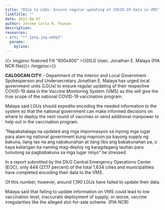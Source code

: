 ```yaml
---
title: "DILG to LGUs: Ensure regular updating of COVID-19 data in VMS"
linkTitle: ""
date: 2021-06-07
author: Jerome Carlo R. Paunan
description:
resources:
- src: "**.{png,jpg,webp}"
  params:
    byline: 
---
```

{{< imgproc featured Fill "600x400" >}}DILG Usec. Jonathan E. Malaya (PIA NCR file){{< /imgproc>}}

**CALOOCAN CITY** – Department of the Interior and Local Government Spokesperson and Undersecretary Jonathan E. Malaya has urged local government units (LGUs) to ensure regular updating of their respective COVID-19 data in the Vaccine Monitoring System (VMS) as this will give the true scope of the national COVID-19 vaccination program.
 
Malaya said LGUs should expedite encoding the needed information to the system so that the national government can make informed decisions on where to deploy the next round of vaccines or send additional manpower to help out in the vaccination program.
 
“Napakahalaga na updated ang mga impormasyon sa inyong mga lugar para alam ng national government kung mayroon pa kayong supply ng bakuna, ilang tao na ang nabakunahan at ilang libo ang babakunahan pa, o kaya kailangan ba naming mag-deploy ng karagdagang tauhan para tumulong sa pagbabakuna sa mga lugar ninyo” he stressed.
 
In a report submitted by the DILG Central Emergency Operations Center (EOC), only 444 (27.17 percent) of the total 1,634 cities and municipalities have completed encoding their data to the VMS.

Of this number, however, around 1,190 LGUs have failed to update their data.
 
Malaya said that failing to update information on VMS could lead to low vaccination level, inaccurate deployment of supply, or worse, vaccine irregularities like the alleged slot-for-sale scheme. (PIA NCR)